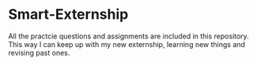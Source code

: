 # Smart-Externship
All the practcie questions and assignments are included in this repository. This way I can keep up with my new externship, learning new things and revising past ones.
